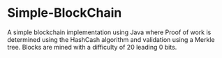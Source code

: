 # Simple-BlockChain

A simple blockchain implementation using Java where Proof of work is determined using the HashCash algorithm and validation using a Merkle tree.
Blocks are mined with a difficulty of 20 leading 0 bits. 
